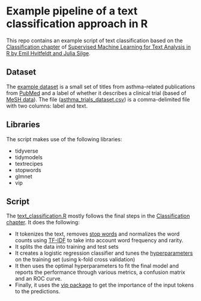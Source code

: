 # Example pipeline of a text classification approach in R

This repo contains an example script of text classification based on the [Classification chapter](https://smltar.com/mlclassification.html) of [Supervised Machine Learning for Text Analysis in R by Emil Hvitfeldt and Julia Silge](https://smltar.com).

## Dataset

The [example dataset](https://github.com/jakelever/text_classification_in_R/blob/main/asthma_trials_dataset.csv) is a small set of titles from asthma-related publications from [PubMed](https://pubmed.ncbi.nlm.nih.gov/) and a label of whether it describes a clinical trial (based of [MeSH data](https://www.nlm.nih.gov/mesh/meshhome.html)). The file ([asthma_trials_dataset.csv](https://github.com/jakelever/text_classification_in_R/blob/main/asthma_trials_dataset.csv)) is a comma-delimited file with two columns: label and text.

## Libraries

The script makes use of the following libraries:

- tidyverse
- tidymodels
- textrecipes
- stopwords
- glmnet
- vip

## Script

The [text_classification.R](https://github.com/jakelever/text_classification_in_R/blob/main/text_classification.R) mostly follows the final steps in the [Classification chapter](https://smltar.com/mlclassification.html). It does the following:

- It tokenizes the text, removes [stop words](https://en.wikipedia.org/wiki/Stop_word) and normalizes the word counts using [TF-IDF](https://en.wikipedia.org/wiki/Tf%E2%80%93idf) to take into account word frequency and rarity.
- It splits the data into training and test sets
- It creates a logistic regression classifier and tunes the [hyperparameters](https://en.wikipedia.org/wiki/Hyperparameter_(machine_learning)) on the training set (using k-fold cross validation)
- It then uses the optimal hyperparameters to fit the final model and reports the performance through various metrics, a confusion matrix and an ROC curve.
- Finally, it uses the [vip package](https://koalaverse.github.io/vip/articles/vip.html) to get the importance of the input tokens to the predictions.
